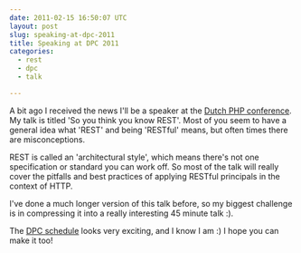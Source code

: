 ```yaml
---
date: 2011-02-15 16:50:07 UTC
layout: post
slug: speaking-at-dpc-2011
title: Speaking at DPC 2011
categories:
  - rest
  - dpc
  - talk

---
```

<p>A bit ago I received the news I'll be a speaker at the <a href="http://www.phpconference.nl/">Dutch PHP conference</a>. My talk is titled 'So you think you know REST'. Most of you seem to have a general idea what 'REST' and being 'RESTful' means, but often times there are misconceptions.</p>

<p>REST is called an 'architectural style', which means there's not one specification or standard you can work off. So most of the talk will really cover the pitfalls and best practices of applying RESTful principals in the context of HTTP.</p>

<p>I've done a much longer version of this talk before, so my biggest challenge is in compressing it into a really interesting 45 minute talk :).</p>

<p>The <a href="http://www.phpconference.nl/schedule/">DPC schedule</a> looks very exciting, and I know I am :) I hope you can make it too!</p>